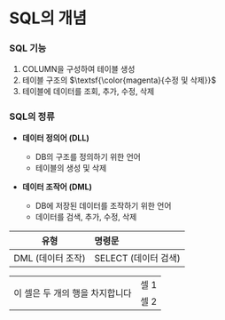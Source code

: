 # SQL의 개념

### SQL 기능

1. COLUMN을 구성하여 테이블 생성
2. 테이블 구조의 $\textsf{\color{magenta}{수정 및 삭제}}$
3. 테이블에 데이터를 조회, 추가, 수정, 삭제

### SQL의 정류

-  **데이터 정의어 (DLL)**

   -  DB의 구조를 정의하기 위한 언어
   -  테이블의 생성 및 삭제

-  **데이터 조작어 (DML)**

   -  DB에 저장된 데이터를 조작하기 위한 언어
   -  데이터를 검색, 추가, 수정, 삭제

| 유형 |명령문|
|:--:|:--|
|DML (데이터 조작)|SELECT (데이터 검색)

<table>
    <tbody>
        <tr>
            <td rowspan="2">이 셀은 두 개의 행을 차지합니다</td>
            <td>셀 1</td>
        </tr>
        <tr>
            <td>셀 2</td>
        </tr>
    </tbody>
</table>